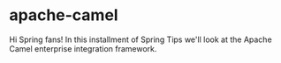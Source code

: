 # apache-camel
Hi Spring fans! In this installment of Spring Tips we'll look at the Apache Camel enterprise integration framework.
